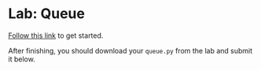 # Lab: Queue

[Follow this link](https://lab.cs50.io/minprog/programmeren-2/master/problems/queue/lab) to get started.

After finishing, you should download your `queue.py` from the lab and submit it below.

